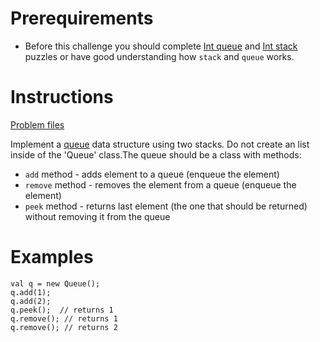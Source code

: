 # Prerequirements
* Before this challenge you should complete [Int queue](app/src/test/java/com/igorwojda/datastructure/queue/classic/Queue.md) and
[Int stack](app/src/test/java/com/igorwojda/datastructure/stack/classic/Stack.md) puzzles or have good understanding how `stack` and `queue`
works.

# Instructions
[Problem files](.)

Implement a [queue](https://en.wikipedia.org/wiki/Queue_(abstract_data_type)) data structure using two stacks. Do not create an list
inside of the 'Queue' class.The queue should be a class with methods:
* `add` method - adds element to a queue (enqueue the element)
* `remove` method - removes the element from a queue (enqueue the element)
* `peek` method - returns last element (the one that should be returned) without removing it from the queue

# Examples
```
val q = new Queue();
q.add(1);
q.add(2);
q.peek();  // returns 1
q.remove(); // returns 1
q.remove(); // returns 2
```

